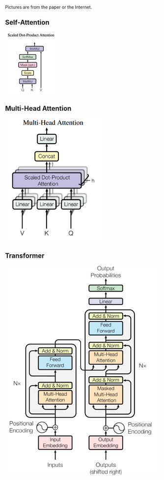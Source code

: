 Pictures are from the paper or the Internet. 

## Self-Attention
![img.png](figs/self_attention.png)


## Multi-Head Attention
![img_1.png](figs/mha.png)

## Transformer
![img_2.png](figs/transformer.png)
